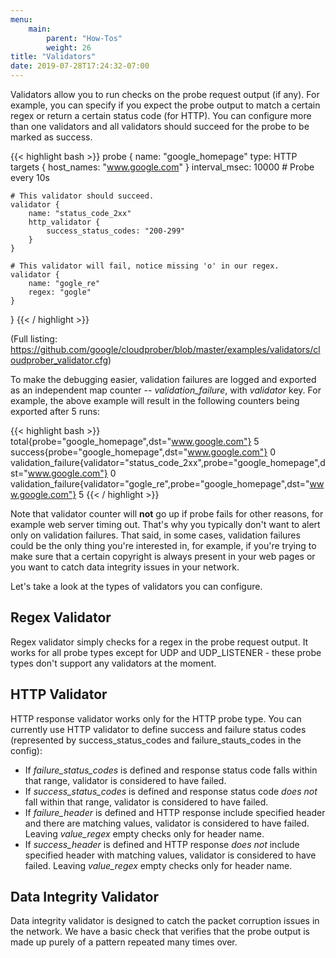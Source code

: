 ```yaml
---
menu:
    main:
        parent: "How-Tos"
        weight: 26
title: "Validators"
date: 2019-07-28T17:24:32-07:00
---
```

Validators allow you to run checks on the probe request output (if any). For
example, you can specify if you expect the probe output to match a certain
regex or return a certain status code (for HTTP). You can configure more than
one validators and all validators should succeed for the probe to be marked as
success.

{{< highlight bash >}}
probe {
    name: "google_homepage"
    type: HTTP
    targets {
        host_names: "www.google.com"
    }
    interval_msec: 10000    # Probe every 10s

    # This validator should succeed.
    validator {
        name: "status_code_2xx"
        http_validator {
            success_status_codes: "200-299"
        }
    }

    # This validator will fail, notice missing 'o' in our regex.
    validator {
        name: "gogle_re"
        regex: "gogle"
    }
}
{{< / highlight >}}

(Full listing: https://github.com/google/cloudprober/blob/master/examples/validators/cloudprober_validator.cfg)

To make the debugging easier, validation failures are logged and exported as an
independent map counter -- *validation_failure*, with *validator* key. For
example, the above example will result in the following counters being
exported after 5 runs:

{{< highlight bash >}}
total{probe="google_homepage",dst="www.google.com"} 5
success{probe="google_homepage",dst="www.google.com"} 0
validation_failure{validator="status_code_2xx",probe="google_homepage",dst="www.google.com"} 0
validation_failure{validator="gogle_re",probe="google_homepage",dst="www.google.com"} 5
{{< / highlight >}}

Note that validator counter will **not** go up if probe fails for other
reasons, for example web server timing out. That's why you typically don't want
to alert only on validation failures. That said, in some cases, validation
failures could be the only thing you're interested in, for example, if you're
trying to make sure that a certain copyright is always present in your web
pages or you want to catch data integrity issues in your network.

Let's take a look at the types of validators you can configure.

## Regex Validator

Regex validator simply checks for a regex in the probe request output. It works
for all probe types except for UDP and UDP_LISTENER - these probe types don't
support any validators at the moment.

## HTTP Validator

HTTP response validator works only for the HTTP probe type. You can currently
use HTTP  validator to define success and failure status codes (represented by
success_status_codes and failure_stauts_codes in the config):

* If *failure_status_codes* is defined and response status code falls within
 that range, validator is considered to have failed.
* If *success_status_codes* is defined and response status code *does not*
 fall within that range, validator is considered to have failed.
* If *failure_header* is defined and HTTP response include specified header and
there are matching values, validator is considered to have failed. Leaving
*value_regex* empty checks only for header name.
* If *success_header* is defined and HTTP response *does not* include specified header
with matching values, validator is considered to have failed. Leaving
*value_regex* empty checks only for header name.

## Data Integrity Validator

Data integrity validator is designed to catch the packet corruption issues in
the network. We have a basic check that verifies that the probe output is made
up purely of a pattern repeated many times over.

